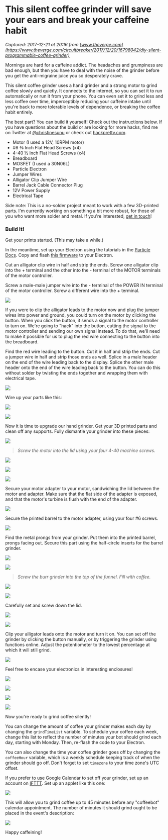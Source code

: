 # This silent coffee grinder will save your ears and break your caffeine habit

_Captured: 2017-12-21 at 20:16 from [www.theverge.com](https://www.theverge.com/circuitbreaker/2017/12/20/16798042/diy-silent-programmable-coffee-grinder)_

Mornings are hard for a caffeine addict. The headaches and grumpiness are bad enough, but then you have to deal with the noise of the grinder before you get the anti-migraine juice you so desperately crave.

This silent coffee grinder uses a hand grinder and a strong motor to grind coffee slowly and quietly. It connects to the internet, so you can set it to run automatically or run it from your phone. You can even set it to grind less and less coffee over time, imperceptibly reducing your caffeine intake until you're back to more tolerable levels of dependence, or breaking the coffee habit entirely.

The best part? You can build it yourself! Check out the instructions below. If you have questions about the build or are looking for more hacks, find me on Twitter at [@christinesunu](https://twitter.com/christinesunu) or check out [hackpretty.com](http://hackpretty.com).

  * Motor (I used a 12V, 10RPM motor)
  * #6 ⅜ Inch Flat Head Screws (x4)
  * 4-40 ½ Inch Flat Head Screws (x4)
  * Breadboard
  * MOSFET (I used a 30N06L)
  * Particle Electron
  * Jumper Wires
  * Alligator Clip Jumper Wire
  * Barrel Jack Cable Connector Plug
  * 12V Power Supply
  * Electrical Tape

Side note: This is a no-solder project meant to work with a few 3D-printed parts. I'm currently working on something a bit more robust, for those of you who want more solder and metal. If you're interested, [get in touch](https://www.hackpretty.com/contact)!

### Build It!

Get your prints started. (This may take a while.)

In the meantime, set up your Electron using the tutorials in the [Particle Docs](http://docs.particle.io). Copy and flash [this firmware](https://go.particle.io/shared_apps/5a2f078a5ec586b022001613) to your Electron.

Cut an alligator clip wire in half and strip the ends. Screw one alligator clip into the + terminal and the other into the - terminal of the MOTOR terminals of the motor controller.

Screw a male-male jumper wire into the - terminal of the POWER IN terminal of the motor controller. Screw a different wire into the + terminal.

![](https://cdn.vox-cdn.com/thumbor/zJIiW6u3QeD816grV82qpN0r5Go=/800x0/filters:no_upscale\(\)/cdn.vox-cdn.com/uploads/chorus_asset/file/9899715/v_IMG_2431.jpg)

If you were to clip the alligator leads to the motor now and plug the jumper wires into power and ground, you could turn on the motor by clicking the button. When you click the button, it sends a signal to the motor controller to turn on. We're going to "hack" into the button, cutting the signal to the motor controller and sending our own signal instead. To do that, we'll need to make it possible for us to plug the red wire connecting to the button into the breadboard.

Find the red wire leading to the button. Cut it in half and strip the ends. Cut a jumper wire in half and strip those ends as well. Splice in a male header on the end of the wire leading back to the display. Splice the other male header onto the end of the wire leading back to the button. You can do this without solder by twisting the ends together and wrapping them with electrical tape.

![](https://cdn.vox-cdn.com/thumbor/Uzeq7-gjuSlAP1yEJS1nVm00-pg=/800x0/filters:no_upscale\(\)/cdn.vox-cdn.com/uploads/chorus_asset/file/9899717/v_IMG_2434.jpg)

Wire up your parts like this:

![](https://cdn.vox-cdn.com/thumbor/hQUy_rRPLc0DJ8hEQkrLDqzgwkI=/800x0/filters:no_upscale\(\)/cdn.vox-cdn.com/uploads/chorus_asset/file/9899725/wiring_diagram.png)

![](https://cdn.vox-cdn.com/thumbor/n4tZomj943A0bmZcAQUDa6dxpiY=/800x0/filters:no_upscale\(\)/cdn.vox-cdn.com/uploads/chorus_asset/file/9899731/v_IMG_2460.jpg)

Now it is time to upgrade our hand grinder. Get your 3D printed parts and clean off any supports. Fully dismantle your grinder into these pieces:

![](https://cdn.vox-cdn.com/thumbor/lNNSgTXWlnR90h9naQRGlEglfcM=/400x0/filters:no_upscale\(\)/cdn.vox-cdn.com/uploads/chorus_asset/file/9899735/v_IMG_2435.jpg)

> _Screw the motor into the lid using your four 4-40 machine screws._

![](https://cdn.vox-cdn.com/thumbor/vC103rL-fd4hKh5o6aFTH-Dx0-s=/400x0/filters:no_upscale\(\)/cdn.vox-cdn.com/uploads/chorus_asset/file/9899737/v_IMG_2437.jpg)

![](https://cdn.vox-cdn.com/thumbor/bAcMNlDUQT0ZcKvk3m088HxwwB4=/400x0/filters:no_upscale\(\)/cdn.vox-cdn.com/uploads/chorus_asset/file/9899739/v_IMG_2440.jpg)

![](https://cdn.vox-cdn.com/thumbor/RiuFCrlHgMqEaUmaz5wNUlUQy4Y=/400x0/filters:no_upscale\(\)/cdn.vox-cdn.com/uploads/chorus_asset/file/9899741/v_IMG_2438.jpg)

Secure your motor adapter to your motor, sandwiching the lid between the motor and adapter. Make sure that the flat side of the adapter is exposed, and that the motor's turbine is flush with the end of the adapter.

![](https://cdn.vox-cdn.com/thumbor/xwLfPK1R9f8RSOF2Y8bKJp7M3Ts=/800x0/filters:no_upscale\(\)/cdn.vox-cdn.com/uploads/chorus_asset/file/9899747/v_IMG_2442.jpg)

Secure the printed barrel to the motor adapter, using your four #6 screws.

![](https://cdn.vox-cdn.com/thumbor/YftR1LGL24yIIr2MJ3Hl5-RcTx8=/800x0/filters:no_upscale\(\)/cdn.vox-cdn.com/uploads/chorus_asset/file/9899749/v_IMG_2445.jpg)

Find the metal prongs from your grinder. Put them into the printed barrel, prongs facing out. Secure this part using the half-circle inserts for the barrel grinder.

![](https://cdn.vox-cdn.com/thumbor/ukLulb36gpjiA6ocY10NNlyH-lM=/800x0/filters:no_upscale\(\)/cdn.vox-cdn.com/uploads/chorus_asset/file/9899753/v_IMG_2447.jpg)

![](https://cdn.vox-cdn.com/thumbor/rhdGvWeK_jctV06pDhVbRdbGOjg=/400x0/filters:no_upscale\(\)/cdn.vox-cdn.com/uploads/chorus_asset/file/9899757/v_IMG_2449.jpg)

> _Screw the burr grinder into the top of the funnel. Fill with coffee._

![](https://cdn.vox-cdn.com/thumbor/QGXeMy-jpeZzBpqUlMFE9cp1aWg=/400x0/filters:no_upscale\(\)/cdn.vox-cdn.com/uploads/chorus_asset/file/9899755/v_IMG_2448.jpg)

![](https://cdn.vox-cdn.com/thumbor/4hzwsF_fFTQTvNCLKzjyvAReNNg=/800x0/filters:no_upscale\(\)/cdn.vox-cdn.com/uploads/chorus_asset/file/9899761/v_IMG_2453.jpg)

Carefully set and screw down the lid.

![](https://cdn.vox-cdn.com/thumbor/De1QZ3YfN5yD0lvMfMRx967WiMU=/800x0/filters:no_upscale\(\)/cdn.vox-cdn.com/uploads/chorus_asset/file/9899763/v_IMG_2454.jpg)

![](https://cdn.vox-cdn.com/thumbor/WiLuQJwvSRVeVGWLNAuMbCm4tSM=/800x0/filters:no_upscale\(\)/cdn.vox-cdn.com/uploads/chorus_asset/file/9899771/v_IMG_2457.jpg)

Clip your alligator leads onto the motor and turn it on. You can set off the grinder by clicking the button manually, or by triggering the grinder using functions online. Adjust the potentiometer to the lowest percentage at which it will still grind.

![](https://cdn.vox-cdn.com/thumbor/hYcsr4C7x4sxtlXma6_blx4MFzU=/800x0/filters:no_upscale\(\)/cdn.vox-cdn.com/uploads/chorus_asset/file/9899777/v_IMG_2458.jpg)

Feel free to encase your electronics in interesting enclosures!

![](https://cdn.vox-cdn.com/thumbor/8-VQuS1lc8PzGnlXjTtdJnwCbFY=/800x0/filters:no_upscale\(\)/cdn.vox-cdn.com/uploads/chorus_asset/file/9899779/v_IMG_2461.jpg)

![](https://cdn.vox-cdn.com/thumbor/_Nhfa2RlDSgGOgVAQRxcoLrjeZQ=/400x0/filters:no_upscale\(\)/cdn.vox-cdn.com/uploads/chorus_asset/file/9899789/v_IMG_2463.jpg)

![](https://cdn.vox-cdn.com/thumbor/MuCenY1iJ4YNJPWpfWo54A_TnJs=/400x0/filters:no_upscale\(\)/cdn.vox-cdn.com/uploads/chorus_asset/file/9899791/v_IMG_2470.jpg)

![](https://cdn.vox-cdn.com/thumbor/QAF-7mYLLHURU-ZbUNFgbYxYGmM=/800x0/filters:no_upscale\(\)/cdn.vox-cdn.com/uploads/chorus_asset/file/9899793/v_IMG_2467.jpg)

Now you're ready to grind coffee silently!

You can change the amount of coffee your grinder makes each day by changing the `grindTimeList` variable. To schedule your coffee each week, change this list to reflect the number of minutes your bot should grind each day, starting with Monday. Then, re-flash the code to your Electron.

You can also change the time your coffee grinder goes off by changing the `coffeeHour` variable, which is a weekly schedule keeping track of when the grinder should go off. Don't forget to set `timezone` to your time zone's UTC offset.

If you prefer to use Google Calendar to set off your grinder, set up an account on [IFTTT](http://ifttt.com). Set up an applet like this one:

![](https://cdn.vox-cdn.com/thumbor/Ve600URrklN9c7MhYzq4zQ7k2xA=/800x0/filters:no_upscale\(\)/cdn.vox-cdn.com/uploads/chorus_asset/file/9903043/b.jpg)

This will allow you to grind coffee up to 45 minutes before any "coffeebot" calendar appointment. The number of minutes it should grind ought to be placed in the event's description:

![](https://cdn.vox-cdn.com/thumbor/txh1eRWfmoATbM03p1hbbR28iV0=/800x0/filters:no_upscale\(\)/cdn.vox-cdn.com/uploads/chorus_asset/file/9899827/coffeebot_google_calendar.png)

Happy caffeining!

